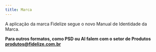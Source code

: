 ```yaml
---
title: Marca
---
```

A aplicação da marca Fidelize segue o novo Manual de Identidade da Marca.

**Para outros formatos, como PSD ou AI falem com o setor de Produtos <produtos@fidelize.com.br>**